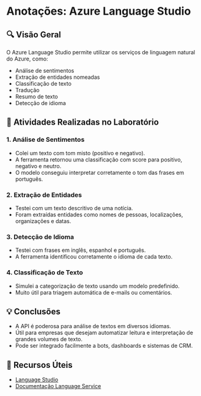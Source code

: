 # Anotações: Azure Language Studio

## 🔍 Visão Geral
O Azure Language Studio permite utilizar os serviços de linguagem natural do Azure, como:
- Análise de sentimentos
- Extração de entidades nomeadas
- Classificação de texto
- Tradução
- Resumo de texto
- Detecção de idioma

## 🧪 Atividades Realizadas no Laboratório
### 1. Análise de Sentimentos
- Colei um texto com tom misto (positivo e negativo).
- A ferramenta retornou uma classificação com score para positivo, negativo e neutro.
- O modelo conseguiu interpretar corretamente o tom das frases em português.

### 2. Extração de Entidades
- Testei com um texto descritivo de uma notícia.
- Foram extraídas entidades como nomes de pessoas, localizações, organizações e datas.

### 3. Detecção de Idioma
- Testei com frases em inglês, espanhol e português.
- A ferramenta identificou corretamente o idioma de cada texto.

### 4. Classificação de Texto
- Simulei a categorização de texto usando um modelo predefinido.
- Muito útil para triagem automática de e-mails ou comentários.

## 💡 Conclusões
- A API é poderosa para análise de textos em diversos idiomas.
- Útil para empresas que desejam automatizar leitura e interpretação de grandes volumes de texto.
- Pode ser integrado facilmente a bots, dashboards e sistemas de CRM.

## 🔗 Recursos Úteis
- [Language Studio](https://language.cognitive.azure.com/)
- [Documentação Language Service](https://learn.microsoft.com/en-us/azure/ai-services/language-service/)
